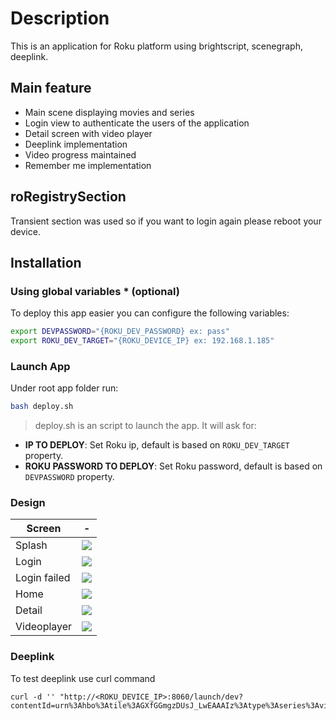 # Description

This is an application for Roku platform using brightscript, scenegraph, deeplink.

## Main feature

+ Main scene displaying  movies and series
+ Login view to authenticate the users of the application
+ Detail screen with video player 
+ Deeplink implementation
+ Video progress maintained
+ Remember me implementation 

## roRegistrySection
Transient section was used so if you want to login again please reboot your device.

## Installation

### Using global variables * (optional)

To deploy this app easier you can configure the following variables:

```bash
export DEVPASSWORD="{ROKU_DEV_PASSWORD} ex: pass"
export ROKU_DEV_TARGET="{ROKU_DEVICE_IP} ex: 192.168.1.185"
```
### Launch App

Under root app folder run:

```bash
bash deploy.sh
```
> deploy.sh is an script to launch the app. It will ask for:
> 

+ **IP TO DEPLOY**: Set Roku ip, default is based on `ROKU_DEV_TARGET` property.
+ **ROKU PASSWORD TO DEPLOY**: Set Roku password, default is based on `DEVPASSWORD` property.

### Design

|Screen| - |
|------| - |
|Splash| ![](https://drive.google.com/uc?export=view&id=1ONGxiuy7_5nIClKTYm7COX-8jhqSt4Vd) |
|Login| ![](https://drive.google.com/uc?export=view&id=1TwlQIY2MplfUl2tqNCmeLB9ekYJ5SmYe) | 
|Login failed| ![](https://drive.google.com/uc?export=view&id=1DDobEB_6SEq6DGlhywNNd7Hdu6lbzXc3) | 
|Home| ![](https://drive.google.com/uc?export=view&id=1YLZHI6_dKs5NWwI16HrzrV7P1pU858sm) | 
|Detail| ![](https://drive.google.com/uc?export=view&id=1ye2OuPTF-IyX4T2pXPY_8ATpjESh_bKJ) | 
|Videoplayer| ![](https://drive.google.com/uc?export=view&id=1HUr3ltsp5ifAUBWIL2J2fQ2pPOpliFHx) | 

### Deeplink
To test deeplink use curl command

```
curl -d '' "http://<ROKU_DEVICE_IP>:8060/launch/dev?contentId=urn%3Ahbo%3Atile%3AGXfGGmgzDUsJ_LwEAAAIz%3Atype%3Aseries%3Aview%3Ahome&mediaType=series"

```